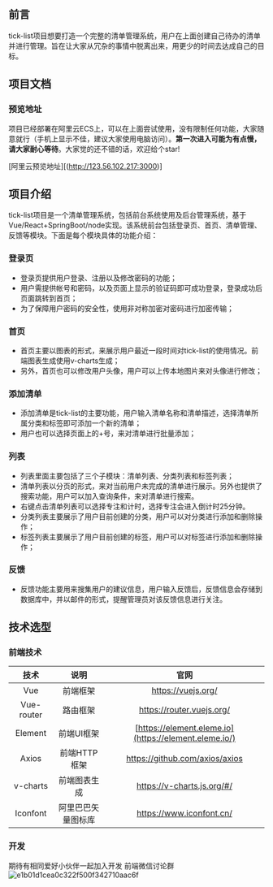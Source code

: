## 前言

tick-list项目想要打造一个完整的清单管理系统，用户在上面创建自己待办的清单并进行管理。旨在让大家从冗杂的事情中脱离出来，用更少的时间去达成自己的目标。

## 项目文档

### 预览地址

项目已经部署在阿里云ECS上，可以在上面尝试使用，没有限制任何功能，大家随意就行（手机上显示不佳，建议大家使用电脑访问）。**第一次进入可能为有点慢，请大家耐心等待**。大家觉的还不错的话，欢迎给个star!

[阿里云预览地址][(http://123.56.102.217:3000)]

## 项目介绍

tick-list项目是一个清单管理系统，包括前台系统使用及后台管理系统，基于Vue/React+SpringBoot/node实现。该系统前台包括登录页、首页、清单管理、反馈等模块。下面是每个模块具体的功能介绍：

### 登录页

- 登录页提供用户登录、注册以及修改密码的功能；
- 用户需提供帐号和密码，以及页面上显示的验证码即可成功登录，登录成功后页面跳转到首页；
- 为了保障用户密码的安全性，使用非对称加密对密码进行加密传输；

### 首页

- 首页主要以图表的形式，来展示用户最近一段时间对tick-list的使用情况。前端图表生成使用v-charts生成；
- 另外，首页也可以修改用户头像，用户可以上传本地图片来对头像进行修改；

### 添加清单

- 添加清单是tick-list的主要功能，用户输入清单名称和清单描述，选择清单所属分类和标签即可添加一个新的清单；
- 用户也可以选择页面上的+号，来对清单进行批量添加；

### 列表

- 列表里面主要包括了三个子模块：清单列表、分类列表和标签列表；
- 清单列表以分页的形式，来对当前用户未完成的清单进行展示。另外也提供了搜索功能，用户可以加入查询条件，来对清单进行搜索。
- 右键点击清单列表可以选择专注和计时，选择专注会进入倒计时25分钟。
- 分类列表主要展示了用户目前创建的分类，用户可以对分类进行添加和删除操作；
- 标签列表主要展示了用户目前创建的标签，用户可以对标签进行添加和删除操作；

### 反馈

- 反馈功能主要用来搜集用户的建议信息，用户输入反馈后，反馈信息会存储到数据库中，并以邮件的形式，提醒管理员对该反馈信息进行关注。

## 技术选型

### 前端技术

|    技术    |        说明        |                         官网                          |
| :--------: | :----------------: | :---------------------------------------------------: |
|    Vue     |      前端框架      |                  https://vuejs.org/                   |
| Vue-router |      路由框架      |               https://router.vuejs.org/               |
|  Element   |     前端UI框架     | [https://element.eleme.io](https://element.eleme.io/) |
|   Axios    |    前端HTTP框架    |            https://github.com/axios/axios             |
|  v-charts  |    前端图表生成    |              https://v-charts.js.org/#/               |
|  Iconfont  | 阿里巴巴矢量图标库 |               https://www.iconfont.cn/                |

### 开发
期待有相同爱好小伙伴一起加入开发
前端微信讨论群
![e1b01d1cea0c322f500f342710aac6f](https://github.com/milk-abc/tick-list/assets/52402596/382b81f8-3ebd-4404-b00e-fb0608eae8a8)

